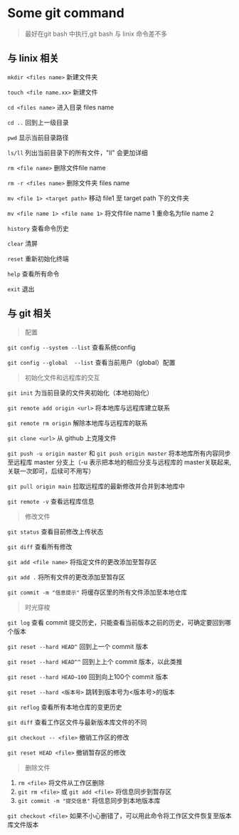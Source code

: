 # Some git command

>最好在git bash 中执行,git bash 与 linix 命令差不多

## 与 linix 相关
`mkdir <files name>` 新建文件夹

`touch <file name.xx>` 新建文件

`cd <files name>` 进入目录 files name

`cd ..` 回到上一级目录

`pwd` 显示当前目录路径

`ls/ll` 列出当前目录下的所有文件，"ll" 会更加详细

`rm <file name>` 删除文件file name

`rm -r <files name>` 删除文件夹 files name

`mv <file 1> <target path>` 移动 file1 至 target path 下的文件夹

`mv <file name 1> <file name 1>` 将文件file name 1 重命名为file name 2

`history` 查看命令历史

`clear` 清屏

`reset` 重新初始化终端

`help` 查看所有命令

`exit` 退出

## 与 git 相关

> 配置

`git config --system --list` 查看系统config

`git config --global  --list` 查看当前用户（global）配置

> 初始化文件和远程库的交互

`git init` 为当前目录的文件夹初始化（本地初始化）

`git remote add origin <url>` 将本地库与远程库建立联系

`git remote rm origin` 解除本地库与远程库的联系

`git clone <url>` 从 github 上克隆文件

`git push -u origin master` 和 `git push origin master` 将本地库所有内容同步至远程库 master 分支上（-u 表示把本地的相应分支与远程库的 master关联起来,关联一次即可，后续可不用写）

`git pull origin main` 拉取远程库的最新修改并合并到本地库中

`git remote -v` 查看远程库信息

> 修改文件

`git status` 查看目前修改上传状态

`git diff` 查看所有修改

`git add <file name>` 将指定文件的更改添加至暂存区

`git add .` 将所有文件的更改添加至暂存区

`git commit -m "信息提示"` 将缓存区里的所有文件添加至本地仓库

> 时光穿梭

`git log` 查看 commit 提交历史，只能查看当前版本之前的历史，可确定要回到哪个版本

`git reset --hard HEAD^` 回到上一个 commit 版本

`git reset --hard HEAD^^` 回到上上个 commit 版本，以此类推

`git reset --hard HEAD~100` 回到向上100个 commit 版本

`git reset --hard <版本号>` 跳转到版本号为<版本号>的版本

`git reflog` 查看所有本地仓库的变更历史 

`git diff` 查看工作区文件与最新版本库文件的不同

`git checkout -- <file>` 撤销工作区的修改

`git reset HEAD <file>` 撤销暂存区的修改

> 删除文件

1. `rm <file>` 将文件从工作区删除 
2. `git rm <file>` 或 `git add <file>` 将信息同步到暂存区
3. `git commit -m "提交信息"` 将信息同步到本地版本库

`git checkout <file>` 如果不小心删错了，可以用此命令将工作区文件恢复至版本库文件版本






